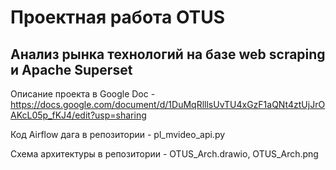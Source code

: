 # Проектная работа OTUS
## Анализ рынка технологий на базе web scraping и Apache Superset

Описание проекта в Google Doc - <https://docs.google.com/document/d/1DuMqRlllsUvTU4xGzF1aQNt4ztUjJrOAKcL05p_fKJ4/edit?usp=sharing>


Код Airflow дага в репозитории - pl_mvideo_api.py

Схема архитектуры в репозитории - OTUS_Arch.drawio, OTUS_Arch.png
